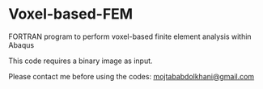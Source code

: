 # Voxel-based-FEM
FORTRAN program to perform voxel-based finite element analysis within Abaqus

This code requires a binary image as input.



Please contact me before using the codes: mojtababdolkhani@gmail.com

